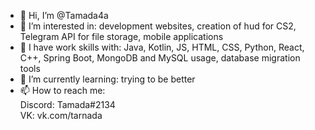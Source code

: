 - 👋 Hi, I’m @Tamada4a
- 👀 I’m interested in: development websites, creation of hud for CS2, Telegram API for file storage, mobile applications
- 🤖 I have work skills with: Java, Kotlin, JS, HTML, CSS, Python, React, C++, Spring Boot, MongoDB and MySQL usage, database migration tools
- 🌱 I’m currently learning: trying to be better
- 📫 How to reach me:  
    Discord: Tamada#2134  
    VK: vk.com/tarnada

<!---
Tamada4a/Tamada4a is a ✨ special ✨ repository because its `README.md` (this file) appears on your GitHub profile.
You can click the Preview link to take a look at your changes.
--->

